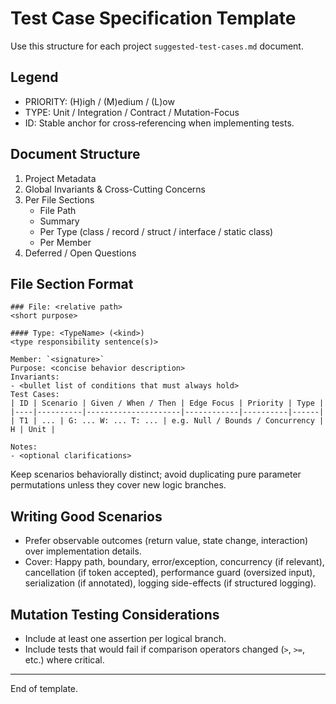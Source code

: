 # Test Case Specification Template

Use this structure for each project `suggested-test-cases.md` document.

## Legend

- PRIORITY: (H)igh / (M)edium / (L)ow
- TYPE: Unit / Integration / Contract / Mutation-Focus
- ID: Stable anchor for cross‑referencing when implementing tests.

## Document Structure

1. Project Metadata
2. Global Invariants & Cross-Cutting Concerns
3. Per File Sections
   - File Path
   - Summary
   - Per Type (class / record / struct / interface / static class)
   - Per Member
4. Deferred / Open Questions

## File Section Format

```
### File: <relative path>
<short purpose>

#### Type: <TypeName> (<kind>)
<type responsibility sentence(s)>

Member: `<signature>`
Purpose: <concise behavior description>
Invariants:
- <bullet list of conditions that must always hold>
Test Cases:
| ID | Scenario | Given / When / Then | Edge Focus | Priority | Type |
|----|----------|---------------------|------------|----------|------|
| T1 | ... | G: ... W: ... T: ... | e.g. Null / Bounds / Concurrency | H | Unit |

Notes:
- <optional clarifications>
```

Keep scenarios behaviorally distinct; avoid duplicating pure parameter permutations unless they cover new logic branches.

## Writing Good Scenarios

- Prefer observable outcomes (return value, state change, interaction) over implementation details.
- Cover: Happy path, boundary, error/exception, concurrency (if relevant), cancellation (if token accepted), performance guard (oversized input), serialization (if annotated), logging side-effects (if structured logging).

## Mutation Testing Considerations

- Include at least one assertion per logical branch.
- Include tests that would fail if comparison operators changed (`>`, `>=`, etc.) where critical.

---
End of template.
